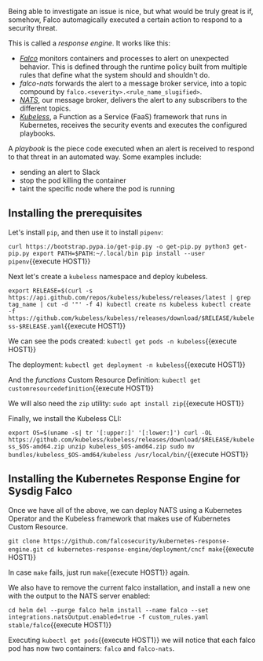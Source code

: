 Being able to investigate an issue is nice, but what would be truly great is if, somehow, Falco automagically executed a certain action to respond to a security threat.

This is called a _response engine_. It works like this:

- _[Falco](https://sysdig.com/opensource/falco/)_ monitors containers and processes to alert on unexpected behavior. This is defined through the runtime policy built from multiple rules that define what the system should and shouldn't do.
- _falco-nats_ forwards the alert to a message broker service, into a topic compound by `falco.<severity>.<rule_name_slugified>`.
- _[NATS](https://nats.io/)_, our message broker, delivers the alert to any subscribers to the different topics.
- _[Kubeless](https://kubeless.io/)_, a Function as a Service (FaaS) framework that runs in Kubernetes, receives the security events and executes the configured playbooks.

A _playbook_ is the piece code executed when an alert is received to respond to that threat in an automated way. Some examples include:

- sending an alert to Slack
- stop the pod killing the container
- taint the specific node where the pod is running

Installing the prerequisites
----------------------------

Let's install `pip`, and then use it to install `pipenv`:

`curl https://bootstrap.pypa.io/get-pip.py -o get-pip.py
python3 get-pip.py
export PATH=$PATH:~/.local/bin
pip install --user pipenv`{{execute HOST1}}

Next let's create a `kubeless` namespace and deploy kubeless.

`export RELEASE=$(curl -s https://api.github.com/repos/kubeless/kubeless/releases/latest | grep tag_name | cut -d '"' -f 4)
kubectl create ns kubeless
kubectl create -f https://github.com/kubeless/kubeless/releases/download/$RELEASE/kubeless-$RELEASE.yaml`{{execute HOST1}}

We can see the pods created:
`kubectl get pods -n kubeless`{{execute HOST1}}

The deployment:
`kubectl get deployment -n kubeless`{{execute HOST1}}

And the _functions_ Custom Resource Definition:
`kubectl get customresourcedefinition`{{execute HOST1}}

We will also need the `zip` utility:
`sudo apt install zip`{{execute HOST1}}

Finally, we install the Kubeless CLI:

`export OS=$(uname -s| tr '[:upper:]' '[:lower:]')
curl -OL https://github.com/kubeless/kubeless/releases/download/$RELEASE/kubeless_$OS-amd64.zip
unzip kubeless_$OS-amd64.zip
sudo mv bundles/kubeless_$OS-amd64/kubeless /usr/local/bin/`{{execute HOST1}}

Installing the Kubernetes Response Engine for Sysdig Falco
----------------------------------------------------------

Once we have all of the above, we can deploy NATS using a Kubernetes Operator and the Kubeless framework that makes use of Kubernetes Custom Resource.

`git clone https://github.com/falcosecurity/kubernetes-response-engine.git
cd kubernetes-response-engine/deployment/cncf
make`{{execute HOST1}}

In case `make` fails, just run `make`{{execute HOST1}} again.

We also have to remove the current falco installation, and install a new one with the output to the NATS server enabled:

`cd
helm del --purge falco
helm install --name falco --set integrations.natsOutput.enabled=true -f custom_rules.yaml stable/falco`{{execute HOST1}}

Executing `kubectl get pods`{{execute HOST1}} we will notice that each falco pod has now two containers: `falco` and `falco-nats`.
